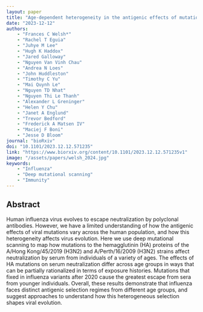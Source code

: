 ```yaml
---
layout: paper
title: "Age-dependent heterogeneity in the antigenic effects of mutations to influenza hemagglutinin"
date: "2023-12-12"
authors: 
    - "Frances C Welsh*"
    - "Rachel T Eguia"
    - "Juhye M Lee"
    - "Hugh K Haddox"
    - "Jared Galloway"
    - "Nguyen Van Vinh Chau"
    - "Andrea N Loes"
    - "John Huddleston"
    - "Timothy C Yu"
    - "Mai Quynh Le"
    - "Nguyen TD Nhat"
    - "Nguyen Thi Le Thanh"
    - "Alexander L Greninger"
    - "Helen Y Chu"
    - "Janet A Englund"
    - "Trevor Bedford"
    - "Frederick A Matsen IV"
    - "Maciej F Boni"
    - "Jesse D Bloom"
journal: "bioRxiv"
doi: "10.1101/2023.12.12.571235"
link: "https://www.biorxiv.org/content/10.1101/2023.12.12.571235v1"
image: "/assets/papers/welsh_2024.jpg"
keywords:
    - "Influenza"
    - "Deep mutational scanning"
    - "Immunity"
---
```


## Abstract

Human influenza virus evolves to escape neutralization by polyclonal antibodies. However, we have a limited understanding of how the antigenic effects of viral mutations vary across the human population, and how this heterogeneity affects virus evolution. Here we use deep mutational scanning to map how mutations to the hemagglutinin (HA) proteins of the A/Hong Kong/45/2019 (H3N2) and A/Perth/16/2009 (H3N2) strains affect neutralization by serum from individuals of a variety of ages. The effects of HA mutations on serum neutralization differ across age groups in ways that can be partially rationalized in terms of exposure histories. Mutations that fixed in influenza variants after 2020 cause the greatest escape from sera from younger individuals. Overall, these results demonstrate that influenza faces distinct antigenic selection regimes from different age groups, and suggest approaches to understand how this heterogeneous selection shapes viral evolution.
